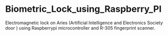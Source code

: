 # Biometric_Lock_using_Raspberry_PI
Electromagnetic lock on Aries (Artificial Intelligence and Electronics Society door ) using Raspberrypi microcontroller and R-305 fingerprint scanner.
